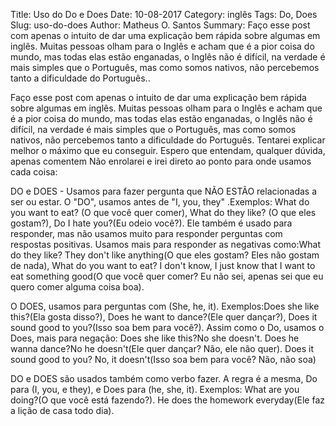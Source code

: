 Title: Uso do Do e Does
Date: 10-08-2017
Category: inglês
Tags: Do, Does
Slug: uso-do-does
Author: Matheus O. Santos
Summary: Faço esse post com apenas o intuito de dar uma explicação bem rápida sobre algumas em inglês. Muitas pessoas olham para o Inglês e acham que é a pior coisa do mundo, mas todas elas estão enganadas, o Inglês não é difícil, na verdade é mais simples que o Português, mas como somos nativos, não percebemos tanto a dificuldade do Português..


Faço esse post com apenas o intuito de dar uma explicação bem rápida sobre algumas em inglês. Muitas pessoas olham para o Inglês e acham que é a pior coisa do mundo, mas todas elas estão enganadas, o Inglês não é difícil, na verdade é mais simples que o Português, mas como somos nativos, não percebemos tanto a dificuldade do Português. Tentarei explicar melhor o máximo que eu conseguir. Espero que entendam, qualquer dúvida, apenas comentem
Não enrolarei e irei direto ao ponto para onde usamos cada coisa:

DO e DOES - Usamos para fazer pergunta que NÃO ESTÃO relacionadas a ser ou estar. O "DO", usamos antes de "I, you, they" .Exemplos: What do you want to eat? (O que você quer comer), What do they like? (O que eles gostam?), Do I hate you?(Eu odeio você?). Ele também é usado para responder, mas não usamos muito para responder perguntas com respostas positivas. Usamos mais para responder as negativas como:What do they like? They don't like anything(O que eles gostam? Eles não gostam de nada), What do you want to eat? I don't know, I just know that I want to eat something good(O que você quer comer? Eu não sei, apenas sei que eu quero comer alguma coisa boa).

O DOES, usamos para perguntas com (She, he, it). Exemplos:Does she like this?(Ela gosta disso?), Does he want to dance?(Ele quer dançar?), Does it sound good to you?(Isso soa bem para você?). Assim como o Do, usamos o Does, mais para negação: Does she like this?No she doesn't. Does he wanna dance?No he doesn't(Ele quer dançar? Não, ele não quer). Does it sound good to you? No, it doesn't(Isso soa bem para você? Não, não soa)

DO e DOES são usados também como verbo fazer. A regra é a mesma, Do para (I, you, e they), e Does para (he, she, it). Exemplos: What are you doing?(O que você está fazendo?). He does the homework everyday(Ele faz a lição de casa todo dia).
